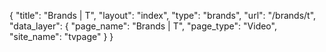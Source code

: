 {
    "title": "Brands | T",
    "layout": "index",
    "type": "brands",
    "url": "\/brands\/t",
    "data_layer": {
        "page_name": "Brands | T",
        "page_type": "Video",
        "site_name": "tvpage"
    }
}